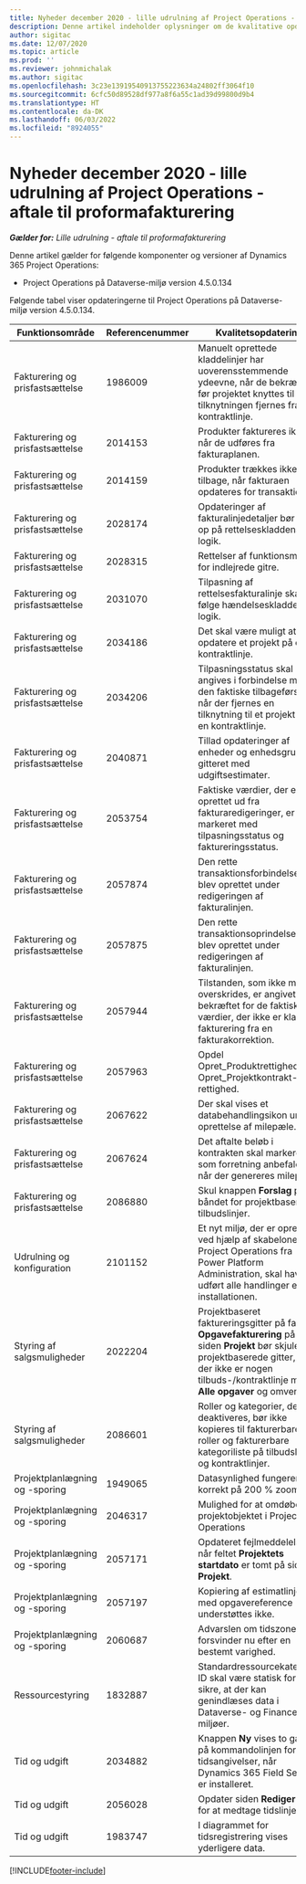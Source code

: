 ```yaml
---
title: Nyheder december 2020 - lille udrulning af Project Operations - aftale til proformafakturering
description: Denne artikel indeholder oplysninger om de kvalitative opdateringer, der er tilgængelige i december 2020-udgivelsen af Project Operations lille udrulning - aftale om proformafakturering.
author: sigitac
ms.date: 12/07/2020
ms.topic: article
ms.prod: ''
ms.reviewer: johnmichalak
ms.author: sigitac
ms.openlocfilehash: 3c23e13919540913755223634a24802ff3064f10
ms.sourcegitcommit: 6cfc50d89528df977a8f6a55c1ad39d99800d9b4
ms.translationtype: HT
ms.contentlocale: da-DK
ms.lasthandoff: 06/03/2022
ms.locfileid: "8924055"
---
```

# <a name="whats-new-december-2020---project-operations-lite-deployment---deal-to-proforma-invoicing"></a>Nyheder december 2020 - lille udrulning af Project Operations - aftale til proformafakturering

_**Gælder for:** Lille udrulning - aftale til proformafakturering_

Denne artikel gælder for følgende komponenter og versioner af Dynamics 365 Project Operations:

  - Project Operations på Dataverse-miljø version 4.5.0.134 

Følgende tabel viser opdateringerne til Project Operations på Dataverse-miljø version 4.5.0.134.

| **Funktionsområde** | **Referencenummer** | **Kvalitetsopdatering** |
| --- | --- | --- |
| Fakturering og prisfastsættelse | 1986009 | Manuelt oprettede kladdelinjer har uoverensstemmende ydeevne, når de bekræftes, før projektet knyttes til eller tilknytningen fjernes fra en kontraktlinje. |
| Fakturering og prisfastsættelse | 2014153 | Produkter faktureres ikke, når de udføres fra fakturaplanen. |
| Fakturering og prisfastsættelse | 2014159 | Produkter trækkes ikke tilbage, når fakturaen opdateres for transaktioner. |
| Fakturering og prisfastsættelse | 2028174 | Opdateringer af fakturalinjedetaljer bør følge op på rettelseskladdens logik. |
| Fakturering og prisfastsættelse | 2028315 | Rettelser af funktionsmåden for indlejrede gitre. |
| Fakturering og prisfastsættelse | 2031070 | Tilpasning af rettelsesfakturalinje skal følge hændelseskladdens logik. |
| Fakturering og prisfastsættelse | 2034186 | Det skal være muligt at opdatere et projekt på en kontraktlinje. |
| Fakturering og prisfastsættelse | 2034206 | Tilpasningsstatus skal angives i forbindelse med den faktiske tilbageførsel, når der fjernes en tilknytning til et projekt fra en kontraktlinje. |
| Fakturering og prisfastsættelse | 2040871 | Tillad opdateringer af enheder og enhedsgrupper i gitteret med udgiftsestimater. |
| Fakturering og prisfastsættelse | 2053754 | Faktiske værdier, der er oprettet ud fra fakturaredigeringer, er ikke markeret med tilpasningsstatus og faktureringsstatus. |
| Fakturering og prisfastsættelse | 2057874 | Den rette transaktionsforbindelse, der blev oprettet under redigeringen af fakturalinjen. |
| Fakturering og prisfastsættelse | 2057875 | Den rette transaktionsoprindelse, der blev oprettet under redigeringen af fakturalinjen. |
| Fakturering og prisfastsættelse | 2057944 | Tilstanden, som ikke må overskrides, er angivet som bekræftet for de faktiske værdier, der ikke er klar til fakturering fra en fakturakorrektion. |
| Fakturering og prisfastsættelse | 2057963 | Opdel Opret\_Produktrettighed fra Opret\_Projektkontrakt-rettighed. |
| Fakturering og prisfastsættelse | 2067622 | Der skal vises et databehandlingsikon under oprettelse af milepæle. |
| Fakturering og prisfastsættelse | 2067624 | Det aftalte beløb i kontrakten skal markeres som forretning anbefales, når der genereres milepæle. |
| Fakturering og prisfastsættelse | 2086880 | Skul knappen **Forslag** på båndet for projektbaserede tilbudslinjer. |
| Udrulning og konfiguration | 2101152 | Et nyt miljø, der er oprettet ved hjælp af skabelonen for Project Operations fra Power Platform Administration, skal have udført alle handlinger efter installationen. |
| Styring af salgsmuligheder | 2022204 | Projektbaseret faktureringsgitter på fanen **Opgavefakturering** på siden **Projekt** bør skjule det projektbaserede gitter, hvis der ikke er nogen tilbuds-/kontraktlinje med **Alle opgaver** og omvendt. |
| Styring af salgsmuligheder | 2086601 | Roller og kategorier, der deaktiveres, bør ikke kopieres til fakturerbare roller og fakturerbare kategoriliste på tilbudslinjer og kontraktlinjer. |
| Projektplanlægning og -sporing | 1949065 | Datasynlighed fungerer korrekt på 200 % zoom |
| Projektplanlægning og -sporing | 2046317 | Mulighed for at omdøbe projektobjektet i Project Operations |
| Projektplanlægning og -sporing | 2057171 | Opdateret fejlmeddelelse, når feltet **Projektets startdato** er tomt på siden **Projekt**. |
| Projektplanlægning og -sporing | 2057197 | Kopiering af estimatlinje med opgavereference understøttes ikke. |
| Projektplanlægning og -sporing | 2060687 | Advarslen om tidszonen forsvinder nu efter en bestemt varighed. |
| Ressourcestyring | 1832887 | Standardressourcekategori-ID skal være statisk for at sikre, at der kan genindlæses data i Dataverse- og Finance-miljøer. |
| Tid og udgift | 2034882 | Knappen **Ny** vises to gange på kommandolinjen for tidsangivelser, når Dynamics 365 Field Service er installeret. |
| Tid og udgift | 2056028 | Opdater siden **Rediger tid** for at medtage tidslinje. |
| Tid og udgift | 1983747 | I diagrammet for tidsregistrering vises yderligere data. |


[!INCLUDE[footer-include](../../includes/footer-banner.md)]